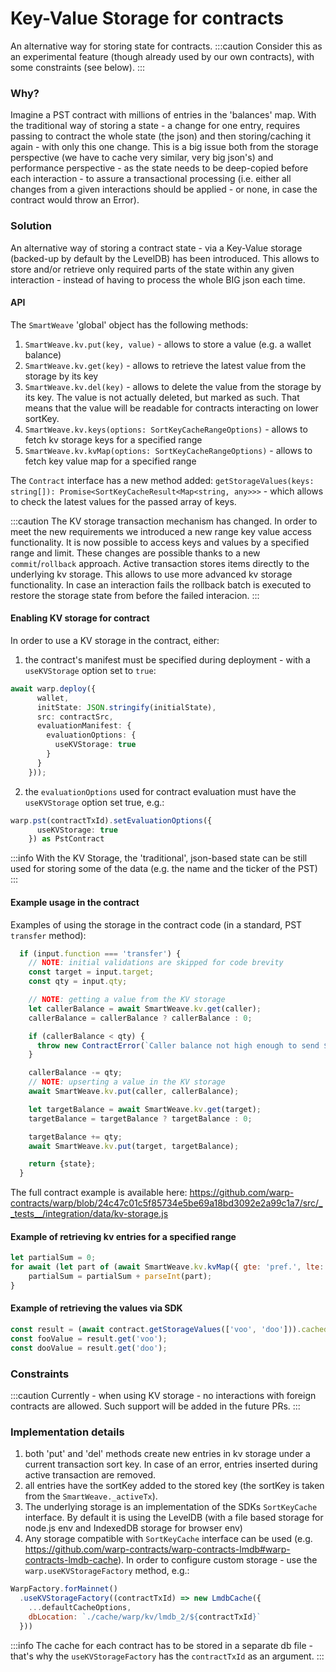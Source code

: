 # Key-Value Storage for contracts

An alternative way for storing state for contracts.
:::caution
Consider this as an experimental feature (though already used by our own contracts), with some constraints (see below).
:::
### Why?
Imagine a PST contract with millions of entries in the 'balances' map.
With the traditional way of storing a state - a change for one entry, requires passing to contract the whole state (the json) and then storing/caching it again - with only this one change.
This is a big issue both from the storage perspective (we have to cache very similar, very big json's) and performance perspective - as the state needs to be deep-copied before each interaction - to assure a transactional processing (i.e. either all changes from a given interactions should be applied - or none, in case the contract would throw an Error).

### Solution
An alternative way of storing a contract state - via a Key-Value storage (backed-up by default by the LevelDB) has been introduced.
This allows to store and/or retrieve only required parts of the state within any given interaction - instead of having to process the whole BIG json each time.

#### API
The `SmartWeave` 'global' object has the following methods:
1. `SmartWeave.kv.put(key, value)` - allows to store a value (e.g. a wallet balance)
2. `SmartWeave.kv.get(key)` - allows to retrieve the latest value from the storage by its key
3. `SmartWeave.kv.del(key)` - allows to delete the value from the storage by its key. 
    The value is not actually deleted, but marked as such. 
    That means that the value will be readable for contracts interacting on lower sortKey.
4. `SmartWeave.kv.keys(options: SortKeyCacheRangeOptions)` - allows to fetch kv storage keys for a specified range
5. `SmartWeave.kv.kvMap(options: SortKeyCacheRangeOptions)` - allows to fetch key value map for a specified range


The `Contract` interface has a new method added:
`getStorageValues(keys: string[]): Promise<SortKeyCacheResult<Map<string, any>>>`
\- which allows to check the latest values for the passed array of keys.

:::caution
The KV storage transaction mechanism has changed.
In order to meet the new requirements we introduced a new range key value access functionality.
It is now possible to access keys and values by a specified range and limit.
These changes are possible thanks to a new `commit`/`rollback` approach. 
Active transaction stores items directly to the underlying kv storage.
This allows to use more advanced kv storage functionality.
In case an interaction fails the rollback batch is executed to restore the storage state from before the failed interacion.
:::

#### Enabling KV storage for contract
In order to use a KV storage in the contract, either:
1. the contract's manifest must be specified during deployment - with a `useKVStorage` option set to `true`:
```ts
await warp.deploy({
      wallet,
      initState: JSON.stringify(initialState),
      src: contractSrc,
      evaluationManifest: {
        evaluationOptions: {
          useKVStorage: true
        }
      }
    }));
```

2. the `evaluationOptions` used for contract evaluation must have the `useKVStorage` option set true, e.g.:
```ts
warp.pst(contractTxId).setEvaluationOptions({
      useKVStorage: true
    }) as PstContract
```    

:::info
With the KV Storage, the 'traditional', json-based state can be still used for storing some of the data (e.g. the name and the ticker of the PST)
:::
#### Example usage in the contract
Examples of using the storage in the contract code (in a standard, PST `transfer` method):

```js
  if (input.function === 'transfer') {
    // NOTE: initial validations are skipped for code brevity
    const target = input.target;
    const qty = input.qty;

    // NOTE: getting a value from the KV storage
    let callerBalance = await SmartWeave.kv.get(caller);
    callerBalance = callerBalance ? callerBalance : 0;

    if (callerBalance < qty) {
      throw new ContractError(`Caller balance not high enough to send ${qty} token(s)!`);
    }

    callerBalance -= qty;
    // NOTE: upserting a value in the KV storage
    await SmartWeave.kv.put(caller, callerBalance);

    let targetBalance = await SmartWeave.kv.get(target);
    targetBalance = targetBalance ? targetBalance : 0;

    targetBalance += qty;
    await SmartWeave.kv.put(target, targetBalance);

    return {state};
  }
``` 

The full contract example is available here: https://github.com/warp-contracts/warp/blob/24c47c01c5f85734e5be69a18bd3092e2a99c1a7/src/__tests__/integration/data/kv-storage.js

#### Example of retrieving kv entries for a specified range

```js 
let partialSum = 0;
for await (let part of (await SmartWeave.kv.kvMap({ gte: 'pref.', lte: 'pref.\xff'})).values()) {
    partialSum = partialSum + parseInt(part);
}
```

#### Example of retrieving the values via SDK
```ts
const result = (await contract.getStorageValues(['voo', 'doo'])).cachedValue;
const fooValue = result.get('voo');
const dooValue = result.get('doo');
```

### Constraints
:::caution
Currently - when using KV storage - no interactions with foreign contracts are allowed. Such support will be added in the future PRs.
:::

### Implementation details
1. both 'put' and 'del' methods create new entries in kv storage under a current transaction sort key. In case of an error, entries inserted during active transaction are removed.
2. all entries have the sortKey added to the stored key (the sortKey is taken from the `SmartWeave._activeTx`).
3. The underlying storage is an implementation of the SDKs `SortKeyCache` interface. By default it is using the LevelDB (with a file based storage for node.js env and IndexedDB storage for browser env)
4. Any storage compatible with `SortKeyCache` interface can be used (e.g. https://github.com/warp-contracts/warp-contracts-lmdb#warp-contracts-lmdb-cache).
   In order to configure custom storage - use the `warp.useKVStorageFactory` method, e.g.:
```js
WarpFactory.forMainnet()
  .useKVStorageFactory((contractTxId) => new LmdbCache({
    ...defaultCacheOptions,
    dbLocation: `./cache/warp/kv/lmdb_2/${contractTxId}`
  }))
```

:::info
The cache for each contract has to be stored in a separate db file - that's why the `useKVStorageFactory` has the `contractTxId` as an argument.
:::





